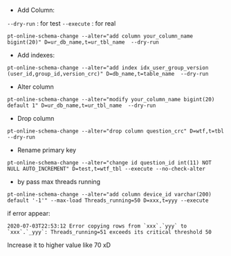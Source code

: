 -  Add Column: 

```--dry-run``` : for test
```--execute``` : for real

```
pt-online-schema-change --alter="add column your_column_name bigint(20)" D=ur_db_name,t=ur_tbl_name  --dry-run
```

- Add indexes:

```
pt-online-schema-change --alter="add index idx_user_group_version (user_id,group_id,version_crc)" D=db_name,t=table_name  --dry-run
```

- Alter column
```
pt-online-schema-change --alter="modify your_column_name bigint(20) default 1" D=ur_db_name,t=ur_tbl_name  --dry-run
```

- Drop column
```
pt-online-schema-change --alter="drop column question_crc" D=wtf,t=tbl --dry-run
```

- Rename primary key
```
pt-online-schema-change --alter="change id question_id int(11) NOT NULL AUTO_INCREMENT" D=test,t=wtf_tbl --execute --no-check-alter
```

- by pass max threads running
```
pt-online-schema-change --alter="add column device_id varchar(200) default '-1'" --max-load Threads_running=50 D=xxx,t=yyy --execute
```

if error appear:
```
2020-07-03T22:53:12 Error copying rows from `xxx`.`yyy` to `xxx`.`_yyy`: Threads_running=51 exceeds its critical threshold 50
```
Increase it to higher value like 70 xD

